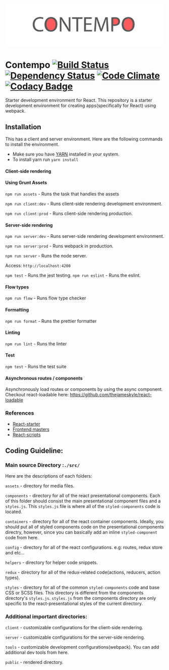![logo contempo](https://github.com/therealedsheenan/contempo/blob/master/contempo.png)

# Contempo [![Build Status](https://travis-ci.org/therealedsheenan/contempo-python-api.svg?branch=master)](https://travis-ci.org/therealedsheenan/contempo-python-api) [![Dependency Status](https://dependencyci.com/github/therealedsheenan/contempo/badge)](https://dependencyci.com/github/therealedsheenan/contempo) [![Code Climate](https://codeclimate.com/github/therealedsheenan/contempo/badges/gpa.svg)](https://codeclimate.com/github/therealedsheenan/contempo/) [![Codacy Badge](https://api.codacy.com/project/badge/Grade/7fa03b23e5b944ec829462159e2265fd)](https://www.codacy.com/app/therealedsheenan/contempo?utm_source=github.com&amp;utm_medium=referral&amp;utm_content=therealedsheenan/contempo&amp;utm_campaign=Badge_Grade)
Starter development environment for React.
This repository is a starter development environment for creating apps(specifically for React) using webpack.

## Installation
This has a client and server environment.
Here are the following commands to install the environment.

- Make sure you have [YARN](https://yarnpkg.com/) installed in your system.
- To install yarn run `yarn install`

#### Client-side rendering

#### Using Grunt Assets
`npm run assets`  - Runs the task that handles the assets

`npm run client:dev` - Runs client-side rendering development environment.

`npm run client:prod` - Runs client-side rendering production.

#### Server-side rendering

`npm run server:dev` - Runs server-side rendering development environment.

`npm run server:prod` - Runs webpack in production.

`npm run server` - Runs the node server.

Access: `http://localhost:4200`

`npm test` - Runs the jest testing.
`npm run eslint` - Runs the eslint.

#### Flow types
`npm run flow` - Runs flow type checker 

#### Formatting
`npm run format` - Runs the prettier formatter

#### Linting
`npm run lint` - Runs the linter

#### Test
`npm test` - Runs the test suite

#### Asynchronous routes / components
Asynchronously load routes or components by using the async component.
Checkout react-loadable here: https://github.com/thejameskyle/react-loadable

### References
- [React-starter](https://github.com/kriasoft/react-starter-kit)
- [Frontend masters](https://frontendmasters.com/)
- [React-scripts](https://github.com/facebookincubator/create-react-app)

## Coding Guideline:

### Main source Directory :`./src/`

Here are the descriptions of each folders:


`assets` - directory for media files.

`components` - directory for all of the react presentational components.
Each of this folder should consist the main presentational component files and a `styles.js`.
This `styles.js` file is where all of the `styled-components` code is located.


`containers` - directory for all of the react container components.
Ideally, you should put all of styled components code on the presentational components directry, however,
since you can basically add an inline `styled-component` code from here.


`config` - directory for all of the react configurations. e.g: routes, redux store and etc...


`helpers` - directory for helper code snippets.

`redux` - directory for all of the redux-related code(actions, reducers, action types).

`styles` - directory for all of the common `styled-components` code and base CSS or SCSS files.
This directory is different from the components directory's `styles.js`. `styles.js` from the components
directory are only specific to the react-presentational styles of the current directory.

### Additional important directories:

`client` - customizable configurations for the client-side rendering.

`server` - customizable configurations for the server-side rendering.

`tools` - customizable development configurations(webpack). You can add additional dev tools from here.

`public` - rendered directory.
